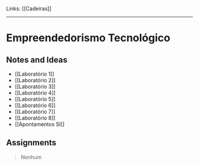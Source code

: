 Links: [[Cadeiras]]
___
# Empreendedorismo Tecnológico

## Notes and Ideas
- [[Laboratório 1]]
- [[Laboratório 2]]
- [[Laboratório 3]]
- [[Laboratório 4]]
- [[Laboratório 5]]
- [[Laboratório 6]]
- [[Laboratório 7]]
- [[Laboratório 8]]
- [[Apontamentos SI]]
## Assignments
> Nenhum 
